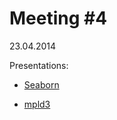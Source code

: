 Meeting #4
====
23.04.2014

Presentations:

* [Seaborn](http://nbviewer.ipython.org/github/koldunovn/py_klimacampus/blob/master/meeting_004/Seaborn.ipynb?create=1)

* [mpld3](http://nbviewer.ipython.org/github/koldunovn/py_klimacampus/blob/master/meeting_004/mpld3_my.ipynb?create=1)
